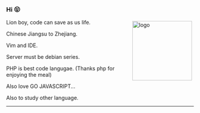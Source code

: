 ### Hi 😝

<img src="https://github-readme-stats.vercel.app/api?username=xc9788&theme=dark&&show_icons=true" alt="logo" height="160" align="right" style="margin: 5px; margin-bottom: 20px;" />

<!--
**xc9788/xc9788** is a ✨ _special_ ✨ repository because its `README.md` (this file) appears on your GitHub profile.

Here are some ideas to get you started:

- 🔭 I’m currently working on ...
- 🌱 I’m currently learning ...
- 👯 I’m looking to collaborate on ...
- 🤔 I’m looking for help with ...
- 💬 Ask me about ...
- 📫 How to reach me: ...
- 😄 Pronouns: ...
- ⚡ Fun fact: ...
-->


Lion boy, code can save as us life.

Chinese Jiangsu to Zhejiang.

Vim and IDE.

Server must be debian series.

PHP is best code langugae. (Thanks php for enjoying the meal)

Also love GO JAVASCRIPT...

Also to study other language.

- - -

